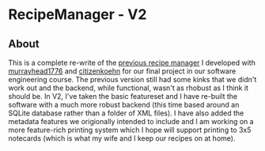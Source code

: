 # RecipeManager - V2

## About
This is a complete re-write of the [previous recipe manager](https://github.com/RagingRoosevelt/eecs448_final-project)
I developed with [murrayhead1776](https://github.com/murrayhead1776) and [citizenkoehn](https://github.com/citizenkoehn) 
for our final project in our software engineering course.  The previous version still had some kinks that we didn't work
out and the backend, while functional, wasn't as rhobust as I think it should be.  In V2, I've taken the basic featureset
and I have re-built the software with a much more robust backend (this time based around an SQLite database rather than
a folder of XML files).  I have also added the metadata features we origionally intended to include and I am working 
on a more feature-rich printing system which I hope will support printing to 3x5 notecards (which is what my wife and I
keep our recipes on at home).
